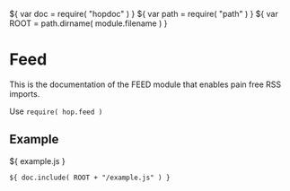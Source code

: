 ${ var doc = require( "hopdoc" ) }
${ var path = require( "path" ) }
${ var ROOT = path.dirname( module.filename ) }

Feed
====

This is the documentation of the FEED module that enables pain free 
RSS imports. 

Use `require( hop.feed )`


Example
-------

${ <span class="label label-info">example.js</span> }

```hopscript
${ doc.include( ROOT + "/example.js" ) }
```

